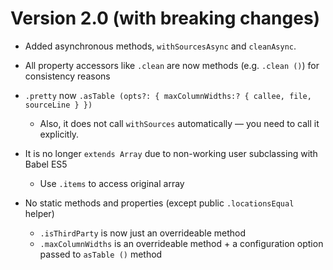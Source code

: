 # Version 2.0 (with breaking changes)

- Added asynchronous methods, `withSourcesAsync` and `cleanAsync`.

- All property accessors like `.clean` are now methods (e.g. `.clean ()`) for consistency reasons

- `.pretty` now `.asTable (opts?: { maxColumnWidths:? { callee, file, sourceLine } })`

    - Also, it does not call `withSources` automatically — you need to call it explicitly.

- It is no longer `extends Array` due to non-working user subclassing with Babel ES5
    - Use `.items` to access original array

- No static methods and properties (except public `.locationsEqual` helper)
    - `.isThirdParty` is now just an overrideable method
    - `.maxColumnWidths` is an overrideable method + a configuration option passed to `asTable ()` method
